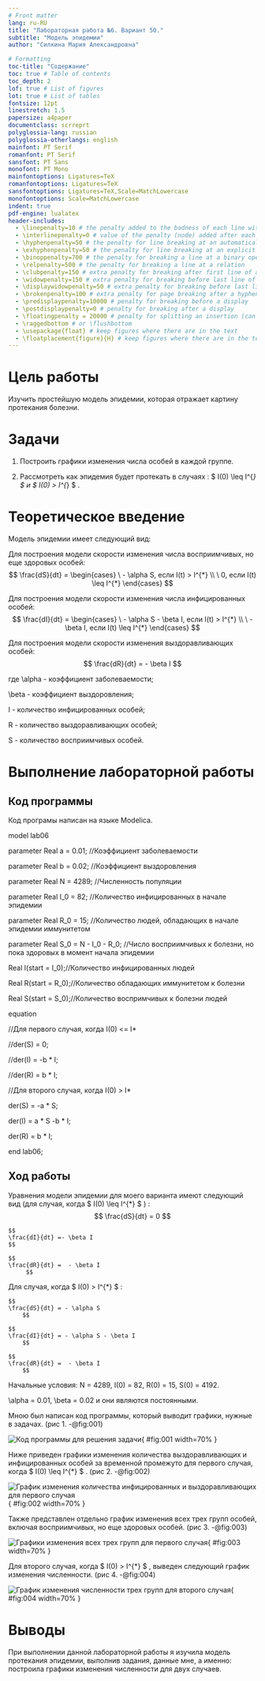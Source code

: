 ```yaml
---
# Front matter
lang: ru-RU
title: "Лабораторная работа №6. Вариант 50."
subtitle: "Модель эпидемии"
author: "Силкина Мария Александровна"

# Formatting
toc-title: "Содержание"
toc: true # Table of contents
toc_depth: 2
lof: true # List of figures
lot: true # List of tables
fontsize: 12pt
linestretch: 1.5
papersize: a4paper
documentclass: scrreprt
polyglossia-lang: russian
polyglossia-otherlangs: english
mainfont: PT Serif
romanfont: PT Serif
sansfont: PT Sans
monofont: PT Mono
mainfontoptions: Ligatures=TeX
romanfontoptions: Ligatures=TeX
sansfontoptions: Ligatures=TeX,Scale=MatchLowercase
monofontoptions: Scale=MatchLowercase
indent: true
pdf-engine: lualatex
header-includes:
  - \linepenalty=10 # the penalty added to the badness of each line within a paragraph (no associated penalty node) Increasing the value makes tex try to have fewer lines in the paragraph.
  - \interlinepenalty=0 # value of the penalty (node) added after each line of a paragraph.
  - \hyphenpenalty=50 # the penalty for line breaking at an automatically inserted hyphen
  - \exhyphenpenalty=50 # the penalty for line breaking at an explicit hyphen
  - \binoppenalty=700 # the penalty for breaking a line at a binary operator
  - \relpenalty=500 # the penalty for breaking a line at a relation
  - \clubpenalty=150 # extra penalty for breaking after first line of a paragraph
  - \widowpenalty=150 # extra penalty for breaking before last line of a paragraph
  - \displaywidowpenalty=50 # extra penalty for breaking before last line before a display math
  - \brokenpenalty=100 # extra penalty for page breaking after a hyphenated line
  - \predisplaypenalty=10000 # penalty for breaking before a display
  - \postdisplaypenalty=0 # penalty for breaking after a display
  - \floatingpenalty = 20000 # penalty for splitting an insertion (can only be split footnote in standard LaTeX)
  - \raggedbottom # or \flushbottom
  - \usepackage{float} # keep figures where there are in the text
  - \floatplacement{figure}{H} # keep figures where there are in the text
---
```


# Цель работы

Изучить простейшую модель эпидемии, которая отражает картину протекания болезни. 

# Задачи

1. Построить графики изменения числа особей в каждой группе.

2. Рассмотреть как эпидемия будет протекать в случаях : $ I(0) \leq I^{*} $  и  $ I(0) > I^{*} $ .

# Теоретическое введение

Модель эпидемии  имеет следующий вид:

Для построения модели скорости изменения числа восприимчивых, но еще здоровых особей:
	$$ 
	\frac{dS}{dt} =
                \begin{cases}
                    \  - \alpha S, если  I(t) >  I^{*} 
                    \\
                    \ 0,  если  I(t) \leq I^{*} 
                 \end{cases}
        $$

Для построения модели скорости изменения числа инфицированных особей:
	$$ 
	\frac{dI}{dt} =
                \begin{cases}
                    \  - \alpha S - \beta I, если  I(t) >  I^{*} 
                    \\
                    \ - \beta I,  если  I(t) \leq I^{*} 
                 \end{cases}
        $$

Для построения модели скорости изменения выздоравливающих особей:
	$$ 
	\frac{dR}{dt} =  - \beta I    
        $$

где 
\alpha - коэффициент заболеваемости;

\beta  - коэффициент выздоровления;

I - количество инфицированных особей;

R - количество выздоравливающих особей;

S - количество восприимчивых особей.

# Выполнение лабораторной работы

## Код программы 

Код програмы написан на языке Modelica. 

model lab06
  
  parameter Real a = 0.01; //Коэффициент заболеваемости

  parameter Real b = 0.02; //Коэффициент выздоровления

  parameter Real N = 4289; //Численность популяции

  parameter Real I_0 = 82; //Количество инфицированных в начале эпидемии

  parameter Real R_0 = 15; //Количество людей, обладающих в начале эпидемии иммунитетом

  parameter Real S_0 = N - I_0 - R_0; //Число восприимчивых к болезни, но пока здоровых в момент начала эпидемии


  
  Real I(start = I_0);//Количество инфицированных людей

  Real R(start = R_0);//Количество обладающих иммунитетом к болезни

  Real S(start = S_0);//Количество воспримчивых к болезни людей


equation


//Для первого случая, когда I(0) <= I*

//der(S) = 0;

//der(I) = -b * I;

//der(R) = b * I;


//Для второго случая, когда I(0) > I*

der(S) = -a * S;

der(I) = a * S -b * I;

der(R) = b * I;


end lab06;

## Ход работы

Уравнения модели эпидемии  для моего варианта имеют следующий вид (для случая, когда $ I(0) \leq I^{*} $ ) :
	$$ 
	\frac{dS}{dt} = 0
                $$

	$$ 
	\frac{dI}{dt} =- \beta I
	$$

	$$ 
	\frac{dR}{dt} =  - \beta I    
      	 $$

Для случая, когда $ I(0) > I^{*} $ :

	$$ 
	\frac{dS}{dt} = - \alpha S
        $$

	$$ 
	\frac{dI}{dt} = - \alpha S - \beta I
        $$

	$$ 
	\frac{dR}{dt} =  - \beta I    
        $$

Начальные условия: N = 4289, I(0) = 82, R(0) = 15, S(0) = 4192.

\alpha = 0.01, \beta = 0.02 и они являются постоянными.

Мною был написан код программы, который выводит графики, нужные в задачах. (рис 1. -@fig:001)  

![Код программы для решения задачи](image/1.png){ #fig:001 width=70% }

Ниже приведен графики изменения количества выздоравливающих и инфицированных особей за временной промежуто для первого случая, когда $ I(0) \leq I^{*} $ . (рис 2. -@fig:002)  

![График изменения количества инфицированных и выздоравливающих для первого случая](image/2.png){ #fig:002 width=70% }

Также представлен отдельно график изменения всех трех групп особей, включая восприимчивых, но еще здоровых особей.  (рис 3. -@fig:003)  

![Графики изменения всех трех групп для первого случая](image/3.png){ #fig:003 width=70% }

Для второго случая, когда $ I(0) > I^{*} $ , выведен следующий график изменения численности.  (рис 4. -@fig:004)   

![График изменения численности трех групп для второго случая](image/4.png){ #fig:004 width=70% }

# Выводы

При выполнении данной лабораторной работы я изучила модель протекания эпидемии, выполнив задания, данные мне, а именно: построила графики изменения численности для двух случаев.
